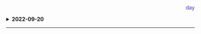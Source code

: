 
<div align="right" style="color:#512DA8">day</div> 

> 

<details>
<summary><b>2022-09-20</b></summary>

</details>
<hr/>